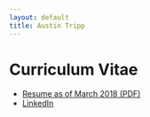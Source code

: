 ```yaml
---
layout: default
title: Austin Tripp
---
```

# Curriculum Vitae
- [Resume as of March 2018 (PDF)](/files/austint_2018-03-24_resume_software_2page.pdf)
- [LinkedIn](https://www.linkedin.com/in/austin-tripp)
